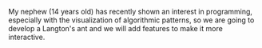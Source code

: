 My nephew (14 years old) has recently shown an interest in programming, especially with the visualization of algorithmic patterns, so we are going to develop a Langton's ant and we will add features to make it more interactive.
